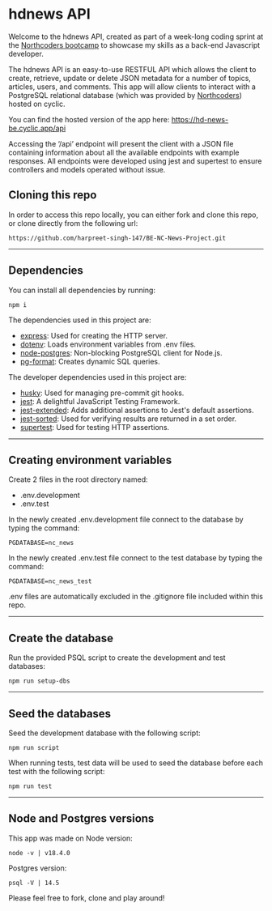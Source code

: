 # hdnews API

Welcome to the hdnews API, created as part of a week-long coding sprint at the [Northcoders bootcamp](https://northcoders.com/) to showcase my skills as a back-end Javascript developer.

The hdnews API is an easy-to-use RESTFUL API which allows the client to create, retrieve, update or delete JSON metadata for a number of topics, articles, users, and comments. This app will allow clients to interact with a PostgreSQL relational database (which was provided by [Northcoders](https://northcoders.com/)) hosted on cyclic.

You can find the hosted version of the app here: https://hd-news-be.cyclic.app/api

Accessing the ‘/api’ endpoint will present the client with a JSON file containing information about all the available endpoints with example responses. All endpoints were developed using jest and supertest to ensure controllers and models operated without issue.

## Cloning this repo

In order to access this repo locally, you can either fork and clone this repo, or clone directly from the following url:

```
https://github.com/harpreet-singh-147/BE-NC-News-Project.git
```

---

## Dependencies

You can install all dependencies by running:

```
npm i
```

The dependencies used in this project are:

- [express](https://www.npmjs.com/package/express): Used for creating the HTTP server.
- [dotenv](https://www.npmjs.com/package/dotenv): Loads environment variables from .env files.
- [node-postgres](https://www.npmjs.com/package/pg): Non-blocking PostgreSQL client for Node.js.
- [pg-format](https://www.npmjs.com/package/pg-format): Creates dynamic SQL queries.

The developer dependencies used in this project are:

- [husky](https://www.npmjs.com/package/husky): Used for managing pre-commit git hooks.
- [jest](https://www.npmjs.com/package/jest): A delightful JavaScript Testing Framework.
- [jest-extended](https://www.npmjs.com/package/jest-extended): Adds additional assertions to Jest's default assertions.
- [jest-sorted](https://www.npmjs.com/package/jest-sorted): Used for verifying results are returned in a set order.
- [supertest](https://www.npmjs.com/package/supertest): Used for testing HTTP assertions.

---

## Creating environment variables

Create 2 files in the root directory named:

- .env.development
- .env.test

In the newly created .env.development file connect to the database by typing the command:

```
PGDATABASE=nc_news
```

In the newly created .env.test file connect to the test database by typing the command:

```
PGDATABASE=nc_news_test
```

.env files are automatically excluded in the .gitignore file included within this repo.

---

## Create the database

Run the provided PSQL script to create the development and test databases:

```
npm run setup-dbs
```

---

## Seed the databases

Seed the development database with the following script:

```
npm run script
```

When running tests, test data will be used to seed the database before each test with the following script:

```
npm run test
```

---

## Node and Postgres versions

This app was made on Node version:

```
node -v | v18.4.0
```

Postgres version:

```
psql -V | 14.5
```

Please feel free to fork, clone and play around!
